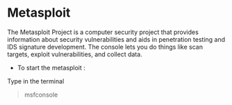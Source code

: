 # Metasploit

The Metasploit Project is a computer security project that provides information about security vulnerabilities and aids in penetration testing and IDS signature development.
The console lets you do things like scan targets, exploit vulnerabilities, and collect data.

* To start the metasploit :

Type in the terminal

> msfconsole


